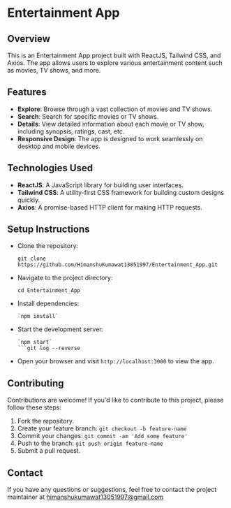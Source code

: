 # Entertainment App

## Overview
This is an Entertainment App project built with ReactJS, Tailwind CSS, and Axios. The app allows users to explore various entertainment content such as movies, TV shows, and more.

## Features
- **Explore**: Browse through a vast collection of movies and TV shows.
- **Search**: Search for specific movies or TV shows.
- **Details**: View detailed information about each movie or TV show, including synopsis, ratings, cast, etc.
- **Responsive Design**: The app is designed to work seamlessly on desktop and mobile devices.

## Technologies Used
- **ReactJS**: A JavaScript library for building user interfaces.
- **Tailwind CSS**: A utility-first CSS framework for building custom designs quickly.
- **Axios**: A promise-based HTTP client for making HTTP requests.

## Setup Instructions
- Clone the repository:
  ```
  git clone https://github.com/HimanshuKumawat13051997/Entertainment_App.git
  ```
- Navigate to the project directory:
  ```
  cd Entertainment_App
  ```
- Install dependencies:
  ```
  `npm install`
  ```
- Start the development server:
  ```
  `npm start`
  ```git log --reverse

- Open your browser and visit `http://localhost:3000` to view the app.

## Contributing
Contributions are welcome! If you'd like to contribute to this project, please follow these steps:
1. Fork the repository.
2. Create your feature branch: `git checkout -b feature-name`
3. Commit your changes: `git commit -am 'Add some feature'`
4. Push to the branch: `git push origin feature-name`
5. Submit a pull request.


## Contact
If you have any questions or suggestions, feel free to contact the project maintainer at himanshukumawat13051997@gmail.com

